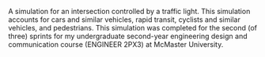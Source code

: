 A simulation for an intersection controlled by a traffic light. 
This simulation accounts for cars and similar vehicles, rapid transit, cyclists and similar vehicles, and pedestrians.
This simulation was completed for the second (of three) sprints for my undergraduate second-year engineering design and
communication course (ENGINEER 2PX3) at McMaster University.
